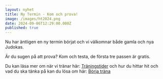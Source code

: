 ```yaml
---
layout: nyhet
title: Ny Termin - Kom och prova!
image: /images/ht2024.png
date: 2024-09-06T12:29:00.000Z
published: true
---
```

Nu har äntligen en ny termin börjat och vi välkomnar både gamla och nya Judokas.   

Är du sugen på att prova?  Kom och testa, de första tre passen är gratis. 

 Du kan läsa mer om när vi tränar här: [Träningstider](https://osterlenbudo.se/tider)  och hur du hittar hit och vad du ska tänka på kan du lösa om här: [Börja träna](https://osterlenbudo.se/borjatrana)
